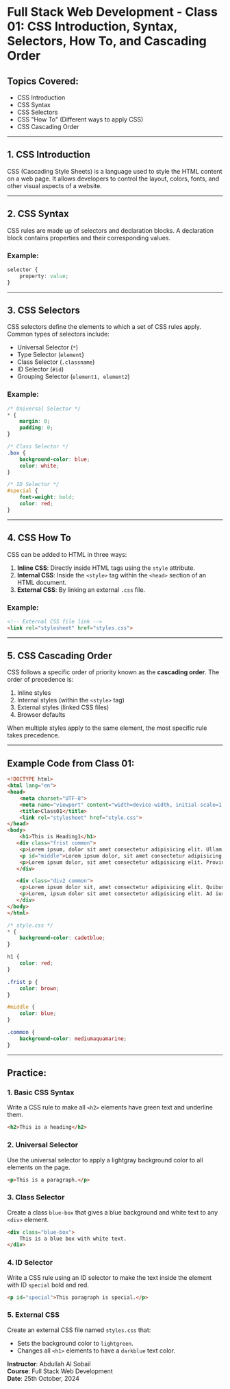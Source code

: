 # Full Stack Web Development - Class 01: CSS Introduction, Syntax, Selectors, How To, and Cascading Order

## Topics Covered:
- CSS Introduction
- CSS Syntax
- CSS Selectors
- CSS "How To" (Different ways to apply CSS)
- CSS Cascading Order

---

## 1. CSS Introduction
CSS (Cascading Style Sheets) is a language used to style the HTML content on a web page. It allows developers to control the layout, colors, fonts, and other visual aspects of a website.

---

## 2. CSS Syntax
CSS rules are made up of selectors and declaration blocks. A declaration block contains properties and their corresponding values.

### Example:
```css
selector {
    property: value;
}
```

---

## 3. CSS Selectors
CSS selectors define the elements to which a set of CSS rules apply. Common types of selectors include:
- Universal Selector (`*`)
- Type Selector (`element`)
- Class Selector (`.classname`)
- ID Selector (`#id`)
- Grouping Selector (`element1, element2`)

### Example:
```css
/* Universal Selector */
* {
    margin: 0;
    padding: 0;
}

/* Class Selector */
.box {
    background-color: blue;
    color: white;
}

/* ID Selector */
#special {
    font-weight: bold;
    color: red;
}
```

---

## 4. CSS How To
CSS can be added to HTML in three ways:
1. **Inline CSS**: Directly inside HTML tags using the `style` attribute.
2. **Internal CSS**: Inside the `<style>` tag within the `<head>` section of an HTML document.
3. **External CSS**: By linking an external `.css` file.

### Example:
```html
<!-- External CSS file link -->
<link rel="stylesheet" href="styles.css">
```

---

## 5. CSS Cascading Order
CSS follows a specific order of priority known as the **cascading order**. The order of precedence is:
1. Inline styles
2. Internal styles (within the `<style>` tag)
3. External styles (linked CSS files)
4. Browser defaults

When multiple styles apply to the same element, the most specific rule takes precedence.

---

## Example Code from Class 01:

```html
<!DOCTYPE html>
<html lang="en">
<head>
    <meta charset="UTF-8">
    <meta name="viewport" content="width=device-width, initial-scale=1.0">
    <title>Class01</title>
    <link rel="stylesheet" href="style.css">
</head>
<body>
    <h1>This is Heading1</h1>
   <div class="frist common">
    <p>Lorem ipsum, dolor sit amet consectetur adipisicing elit. Ullam doloremque distinctio consectetur, eligendi blanditiis cumque eum deleniti provident est aperiam repudiandae accusamus assumenda facere, a adipisci odit voluptate autem. Repellendus.</p>
    <p id="middle">Lorem ipsum dolor, sit amet consectetur adipisicing elit. Provident assumenda quibusdam deleniti non esse commodi perferendis beatae magnam amet voluptates aliquid, repudiandae, voluptatem pariatur aliquam labore. Sit reprehenderit soluta modi!</p>
    <p>Lorem ipsum dolor, sit amet consectetur adipisicing elit. Provident assumenda quibusdam deleniti non esse commodi perferendis beatae magnam amet voluptates aliquid, repudiandae, voluptatem pariatur aliquam labore. Sit reprehenderit soluta modi!</p>
   </div>

   <div class="div2 common">
    <p>Lorem ipsum dolor sit, amet consectetur adipisicing elit. Quibusdam doloribus cupiditate asperiores nulla quam esse quaerat delectus! Recusandae accusantium esse laboriosam placeat saepe ab, molestiae provident numquam harum, nihil atque!</p>
    <p>Lorem, ipsum dolor sit amet consectetur adipisicing elit. Ad iure maiores autem odit ipsam. Adipisci alias commodi recusandae iste eum nesciunt, error obcaecati natus, ducimus ipsum quibusdam dicta vitae reiciendis.</p>
   </div>
</body>
</html>
```

```css
/* style.css */
* {
    background-color: cadetblue;
}

h1 {
    color: red;
}

.frist p {
    color: brown;
}

#middle {
    color: blue;
}

.common {
    background-color: mediumaquamarine;
}
```

---

## Practice:

### 1. Basic CSS Syntax
Write a CSS rule to make all `<h2>` elements have green text and underline them.

```html
<h2>This is a heading</h2>
```

### 2. Universal Selector
Use the universal selector to apply a lightgray background color to all elements on the page.

```html
<p>This is a paragraph.</p>
```

### 3. Class Selector
Create a class `blue-box` that gives a blue background and white text to any `<div>` element.

```html
<div class="blue-box">
    This is a blue box with white text.
</div>
```

### 4. ID Selector
Write a CSS rule using an ID selector to make the text inside the element with ID `special` bold and red.

```html
<p id="special">This paragraph is special.</p>
```

### 5. External CSS
Create an external CSS file named `styles.css` that:
- Sets the background color to `lightgreen`.
- Changes all `<h1>` elements to have a `darkblue` text color.

**Instructor**: Abdullah Al Sobail  
**Course**: Full Stack Web Development  
**Date**: 25th October, 2024  